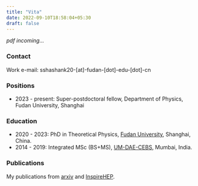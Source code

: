 ```yaml
---
title: "Vita"
date: 2022-09-10T18:58:04+05:30
draft: false
---
```


_pdf incoming..._
<!--
[Here](/files/short_cv.pdf) is my CV in pdf format.
-->

### Contact
Work e-mail: sshashank20-[at]-fudan-[dot]-edu-[dot]-cn

### Positions
* 2023 - present: Super-postdoctoral fellow, Department of Physics, Fudan University, Shanghai

### Education
* 2020 - 2023: PhD in Theoretical Physics, [Fudan University](https://www.fudan.edu.cn/en/), Shanghai, China.
* 2014 - 2019: Integrated MSc (BS+MS), [UM-DAE-CEBS](https://www.cbs.ac.in), Mumbai, India.

### Publications
My publications from [arxiv](https://arxiv.org/search/?query=shashank%2C+swarnim&searchtype=author) and [InspireHEP](https://inspirehep.net/authors/1903109).

